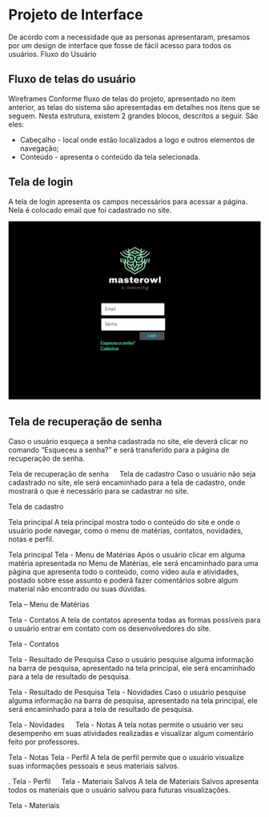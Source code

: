 
# Projeto de Interface
De acordo com a necessidade que as personas apresentaram, presamos por um design de interface que fosse de fácil acesso para todos os usuários.
Fluxo do Usuário
 
## Fluxo de telas do usuário
Wireframes
Conforme fluxo de telas do projeto, apresentado no item anterior, as telas do sistema são apresentadas em detalhes nos itens que se seguem. Nesta estrutura, existem 2 grandes blocos, descritos a seguir. São eles:
*	Cabeçalho - local onde estão localizados a logo e outros elementos de navegação;
*	Conteúdo - apresenta o conteúdo da tela selecionada.
 
## Tela de login
A tela de login apresenta os campos necessários para acessar a página. Nela é colocado email que foi cadastrado no site.

![Tela de login](images/login.jpeg "Tela de Login")

## Tela de recuperação de senha
Caso o usuário esqueça a senha cadastrada no site, ele deverá clicar no comando “Esqueceu a senha?” e será transferido para a página de recuperação de senha.

 
Tela de recuperação de senha
 
Tela de cadastro
Caso o usuário não seja cadastrado no site, ele será encaminhado para a tela de cadastro, onde mostrará o que é necessário para se cadastrar no site.

 
Tela de cadastro

Tela principal
A tela principal mostra todo o conteúdo do site e onde o usuário pode navegar, como o menu de matérias, contatos, novidades, notas e perfil.

 
Tela principal
Tela - Menu de Matérias
Após o usuário clicar em alguma matéria apresentada no Menu de Matérias, ele será encaminhado para uma página que apresenta todo o conteúdo, como vídeo aula e atividades, postado sobre esse assunto e poderá fazer comentários sobre algum material não encontrado ou suas dúvidas.

 
Tela – Menu de Matérias

Tela - Contatos
A tela de contatos apresenta todas as formas possíveis para o usuário entrar em contato com os desenvolvedores do site. 

 
Tela - Contatos


Tela - Resultado de Pesquisa
Caso o usuário pesquise alguma informação na barra de pesquisa, apresentado na tela principal, ele será encaminhado para a tela de resultado de pesquisa.

 
Tela - Resultado de Pesquisa
Tela - Novidades
Caso o usuário pesquise alguma informação na barra de pesquisa, apresentado na tela principal, ele será encaminhado para a tela de resultado de pesquisa.

 
Tela - Novidades
 
Tela - Notas
A tela notas permite o usuário ver seu desempenho em suas atividades realizadas e visualizar algum comentário feito por professores.

 
Tela - Notas
Tela - Perfil
A tela de perfil permite que o usuário visualize suas informações pessoais e seus materiais salvos. 

 .
Tela - Perfil
 
Tela - Materiais Salvos 
A tela de Materiais Salvos apresenta todos os materiais que o usuário salvou para futuras visualizações.

 
Tela - Materiais 
